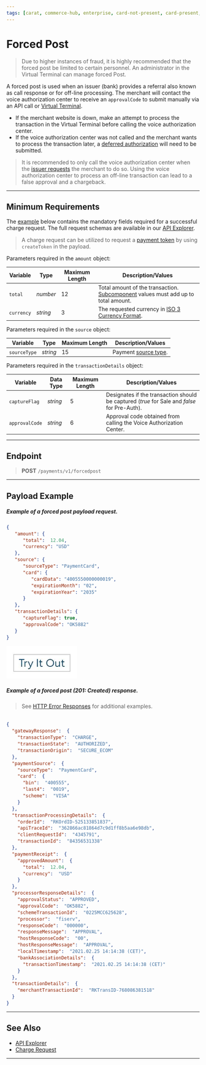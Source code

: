 ```yaml
---
tags: [carat, commerce-hub, enterprise, card-not-present, card-present, forced-post, payments, api-documents, api-reference, authorization, sale, pre-auth]
---
```


# Forced Post

<!-- theme: danger -->
> Due to higher instances of fraud, it is highly recommended that the forced post be limited to certain personnel. An administrator in the Virtual Terminal can manage forced Post.

A forced post is used when an issuer (bank) provides a referral also known as call response or for off-line processing. The merchant will contact the voice authorization center to receive an `approvalCode` to submit manually via an API call or [Virtual Terminal](?path=docs/Online-Mobile-Digital/Virtual-Terminal/Virtual-Terminal.md).

- If the merchant website is down, make an attempt to process the transaction in the Virtual Terminal before calling the voice authorization center.
- If the voice authorization center was not called and the merchant wants to process the transaction later, a [deferred authorization](?path=docs/Resources/Guides/Authorizations/Deferred-Auth.md) will need to be submitted.

<!-- theme: warning -->
>It is recommended to only call the voice authorization center when the [issuer requests](?path=docs/Resources/Guides/Response-Codes/Bank-Issuer.md) the merchant to do so. Using the voice authorization center to process an off-line transaction can lead to a false approval and a chargeback.

---

## Minimum Requirements

The [example](#payload-example) below contains the mandatory fields required for a successful charge request. The full request schemas are available in our [API Explorer](../api/?type=post&path=/payments/v1/charge).

<!--theme:info-->
> A charge request can be utilized to request a [payment token](?path=docs/Resources/API-Documents/Payments_VAS/Payment-Token.md) by using `createToken` in the payload.

<!--
type: tab
title: amount
-->

Parameters required in the `amount` object:

|Variable    |  Type| Maximum Length | Description/Values|
|---------|----------|----------------|---------|
| `total` | *number* | 12 | Total amount of the transaction. [Subcomponent](#amountcomponents) values must add up to total amount. |
| `currency` | *string* | 3 | The requested currency in [ISO 3 Currency Format](?path=docs/Resources/Master-Data/Currency-Code.md).|

<!--
type: tab
title: source
-->

Parameters required in the `source` object:

| Variable | Type| Maximum Length | Description/Values|
|---------|----------|----------------|---------|
|`sourceType` | *string* | 15 | Payment [source type](?path=docs/Resources/Guides/Payment-Sources/Source-Type.md). |

<!--
type: tab
title: transactionDetails
-->

Parameters required in the `transactionDetails` object:

| Variable | Data Type| Maximum Length | Description/Values |
|---------|----------|----------------|---------|
|`captureFlag` | *string* | 5 | Designates if the transaction should be captured (*true* for Sale and *false* for Pre-Auth).|
|`approvalCode`|  *string* | 6 | Approval code obtained from calling the Voice Authorization Center.|

<!-- type: tab-end -->

---

## Endpoint
<!-- theme: success -->
>**POST** `/payments/v1/forcedpost`

---

## Payload Example

<!--
type: tab
title: Request
-->

##### Example of a forced post payload request.

```json
{
   "amount": {
      "total":  12.04,
      "currency": "USD"
   },
   "source": {
      "sourceType": "PaymentCard",
      "card": {
         "cardData": "4005550000000019",
         "expirationMonth": "02",
         "expirationYear": "2035"
      }
   },
   "transactionDetails": {
      "captureFlag": true,
      "approvalCode": "OK5882"
   } 
}
```

[![Try it out](../../../../assets/images/button.png)](../api/?type=post&path=/payments/v1/forcedpost)

<!--
type: tab
title: Response
-->

##### Example of a forced post (201: Created) response.

<!-- theme: info -->
> See [HTTP Error Responses](?path=docs/Resources/Guides/Response-Codes/HTTP.md) for additional examples.

```json

{
  "gatewayResponse":  {
    "transactionType":  "CHARGE",
    "transactionState":  "AUTHORIZED",
    "transactionOrigin":  "SECURE_ECOM"
  },
  "paymentSource":  {
    "sourceType":  "PaymentCard",
    "card":  {
      "bin":  "400555",
      "last4":  "0019",
      "scheme":  "VISA"
    }
  },
  "transactionProcessingDetails":  {
    "orderId":  "RKOrdID-525133851837",
    "apiTraceId":  "362866ac81864d7c9d1ff8b5aa6e98db",
    "clientRequestId":  "4345791",
    "transactionId":  "84356531338"
  },
  "paymentReceipt":  {
    "approvedAmount":  {
      "total":  12.04,
      "currency":  "USD"
    }
  },
  "processorResponseDetails":  {
    "approvalStatus":  "APPROVED",
    "approvalCode":  "OK5882",
    "schemeTransactionId":  "0225MCC625628",
    "processor":  "fiserv",
    "responseCode":  "000000",
    "responseMessage":  "APPROVAL",
    "hostResponseCode":  "00",
    "hostResponseMessage":  "APPROVAL",
    "localTimestamp":  "2021.02.25 14:14:38 (CET)",
    "bankAssociationDetails":  {
      "transactionTimestamp":  "2021.02.25 14:14:38 (CET)"
    }
  },
  "transactionDetails":  {
    "merchantTransactionId":  "RKTransID-768086381518"
  }
}
```

<!-- type: tab-end -->

---

## See Also
- [API Explorer](../api/?type=post&path=/payments/v1/forcedpost)
- [Charge Request](?path=docs/Resources/API-Documents/Payments/Charges.md)

---